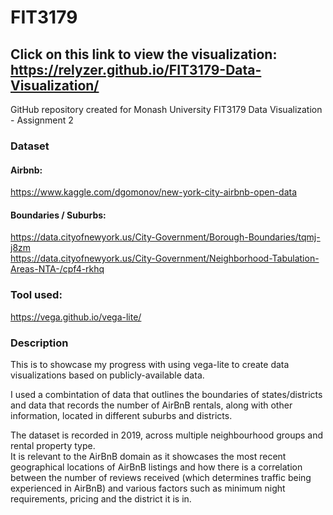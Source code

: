 # FIT3179

## Click on this link to view the visualization: https://relyzer.github.io/FIT3179-Data-Visualization/
  
GitHub repository created for Monash University FIT3179 Data Visualization - Assignment 2
  
### **Dataset**  
#### Airbnb:  
https://www.kaggle.com/dgomonov/new-york-city-airbnb-open-data

#### Boundaries / Suburbs:  
https://data.cityofnewyork.us/City-Government/Borough-Boundaries/tqmj-j8zm  
https://data.cityofnewyork.us/City-Government/Neighborhood-Tabulation-Areas-NTA-/cpf4-rkhq
  
  
### **Tool used:**  
https://vega.github.io/vega-lite/
  
  
### **Description**  
This is to showcase my progress with using vega-lite to create data visualizations based on publicly-available data.  

I used a combintation of data that outlines the boundaries of states/districts and data that records the number of AirBnB rentals, along with other information, located in different suburbs and districts.  

The dataset is recorded in 2019, across multiple neighbourhood groups and rental property type.  
It is relevant to the AirBnB domain as it showcases the most recent geographical locations of AirBnB listings and how there is a correlation between the number of reviews received (which determines traffic being experienced in AirBnB) and various factors such as minimum night requirements, pricing and the district it is in.  

